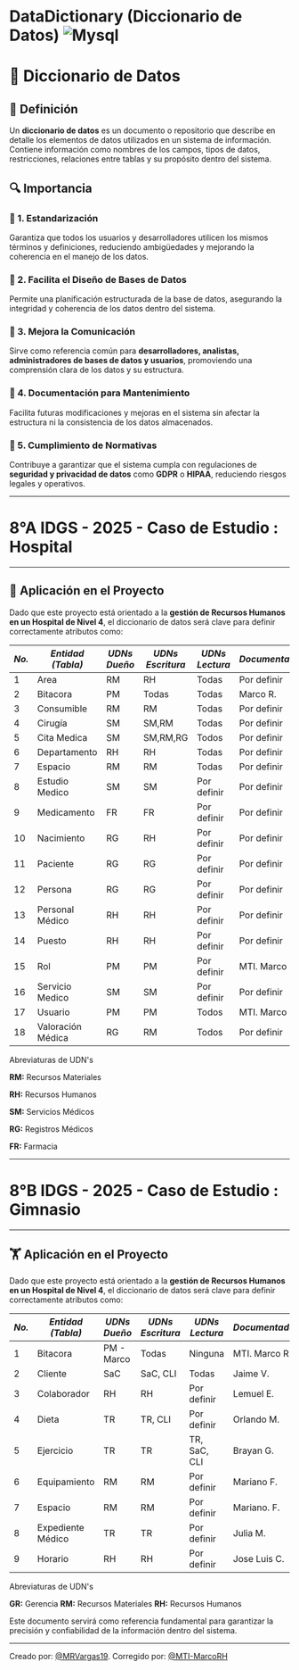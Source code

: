    #  DataDictionary (Diccionario de Datos) ![Mysql](https://img.shields.io/badge/MySQL-00000F?style=for-the-badge&logo=mysql&logoColor=white)

# 📖 Diccionario de Datos  

## 📌 Definición  
Un **diccionario de datos** es un documento o repositorio que describe en detalle los elementos de datos utilizados en un sistema de información. Contiene información como nombres de los campos, tipos de datos, restricciones, relaciones entre tablas y su propósito dentro del sistema.  

## 🔍 Importancia  

### 📌 1. Estandarización  
Garantiza que todos los usuarios y desarrolladores utilicen los mismos términos y definiciones, reduciendo ambigüedades y mejorando la coherencia en el manejo de los datos.  

### 📌 2. Facilita el Diseño de Bases de Datos  
Permite una planificación estructurada de la base de datos, asegurando la integridad y coherencia de los datos dentro del sistema.  

### 📌 3. Mejora la Comunicación  
Sirve como referencia común para **desarrolladores, analistas, administradores de bases de datos y usuarios**, promoviendo una comprensión clara de los datos y su estructura.  

### 📌 4. Documentación para Mantenimiento  
Facilita futuras modificaciones y mejoras en el sistema sin afectar la estructura ni la consistencia de los datos almacenados.  

### 📌 5. Cumplimiento de Normativas  
Contribuye a garantizar que el sistema cumpla con regulaciones de **seguridad y privacidad de datos** como **GDPR** o **HIPAA**, reduciendo riesgos legales y operativos.  


---
# 8°A IDGS - 2025 -   Caso de Estudio : Hospital
---
## 🏥 Aplicación en el Proyecto  
Dado que este proyecto está orientado a la **gestión de Recursos Humanos en un Hospital de Nivel 4**, el diccionario de datos será clave para definir correctamente atributos como:  

|*No.*|*Entidad (Tabla)* |*UDNs Dueño*|*UDNs Escritura*|*UDNs Lectura*|*Documentador*|
|----------|--------|---|-------------|---|----|
|1|Area|RM|RH|Todas|Por definir|
|2|Bitacora|PM|Todas|Todas|Marco R.|
|3|Consumible|RM|RM|Todas|Por definir|
|4|Cirugía|SM|SM,RM|Todas|Por definir|
|5|Cita Medica|SM|SM,RM,RG|Todos|Por definir|
|6|Departamento|RH|RH|Todas|Por definir|
|7|Espacio|RM|RM|Todas|Por definir|
|8|Estudio Medico|SM|SM|Por definir|Por definir|
|9|Medicamento|FR|FR|Por definir|Por definir|
|10|Nacimiento|RG|RH|Por definir|Por definir|
|11|Paciente|RG|RG|Por definir|Por definir|
|12|Persona|RG|RG|Por definir|Por definir|
|13|Personal Médico|RH|RH|Por definir|Por definir|
|14|Puesto|RH|RH|Por definir|Por definir|
|15|Rol|PM|PM|Por definir|MTI. Marco R.|
|16|Servicio Medico|SM|SM|Por definir|Por definir|
|17|Usuario|PM|PM|Todos|MTI. Marco R.|
|18|Valoración Médica|RG|RM|Todos|Por definir|


Abreviaturas de UDN's

   **RM:** Recursos Materiales

   **RH:** Recursos Humanos

   **SM:** Servicios Médicos

   **RG:** Registros Médicos
   
   **FR:** Farmacia



---
# 8°B IDGS - 2025 -   Caso de Estudio : Gimnasio
---
## 🏋️ Aplicación en el Proyecto  
Dado que este proyecto está orientado a la **gestión de Recursos Humanos en un Hospital de Nivel 4**, el diccionario de datos será clave para definir correctamente atributos como:  


|*No.*|*Entidad (Tabla)* |*UDNs Dueño*|*UDNs Escritura*|*UDNs Lectura*|*Documentador*|
|----------|--------|---|-------------|---|----|
|1|Bitacora|PM - Marco|Todas|Ninguna|MTI. Marco R.|
|2|Cliente|SaC|SaC, CLI|Todas|Jaime V.|
|3|Colaborador|RH|RH| Por definir|Lemuel E.|
|4|Dieta|TR|TR, CLI|Por definir|Orlando M.|
|5|Ejercicio|TR|TR|TR, SaC, CLI|Brayan G.|
|6|Equipamiento|RM|RM|Por definir|Mariano F.|
|7|Espacio|RM|RM|Por definir|Mariano. F.|
|8|Expediente Médico|TR|TR|Por definir|Julia M.|
|9|Horario|RH|RH|Por definir|Jose Luis C.|


Abreviaturas de UDN's

   **GR:** Gerencia
   **RM:** Recursos Materiales
   **RH:** Recursos Humanos



Este documento servirá como referencia fundamental para garantizar la precisión y confiabilidad de la información dentro del sistema.  


---
Creado por: [@MRVargas19](https://github.com/MRVargas19).
Corregido por: [@MTI-MarcoRH](https://github.com/MTI-MarcoRH)

